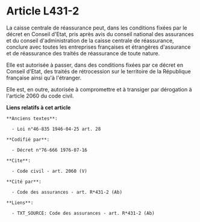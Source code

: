 # Article L431-2

La caisse centrale de réassurance peut, dans les conditions fixées par le décret en Conseil d'Etat, pris après avis du
conseil national des assurances et du conseil d'administration de la caisse centrale de réassurance, conclure avec toutes les
entreprises françaises et étrangères d'assurance et de réassurance des traités de réassurance de toute nature.

Elle est autorisée à passer, dans des conditions fixées par ce décret en Conseil d'Etat, des traités de rétrocession sur le
territoire de la République française ainsi qu'à l'étranger.

Elle est, en outre, autorisée à compromettre et à transiger par dérogation à l'article 2060 du code civil.

**Liens relatifs à cet article**

	**Anciens textes**:

	  - Loi n°46-835 1946-04-25 art. 28

	**Codifié par**:

	  - Décret n°76-666 1976-07-16

	**Cite**:

	  - Code civil - art. 2060 (V)

	**Cité par**:

	  - Code des assurances - art. R*431-2 (Ab)

	**Liens**:

	  - TXT_SOURCE: Code des assurances - art. R*431-2 (Ab)
